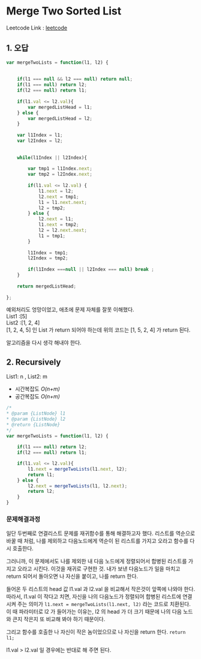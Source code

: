 # **Merge Two Sorted List**

Leetcode Link : [leetcode](https://leetcode.com/problems/merge-two-sorted-lists/)

## **1. 오답**

```javascript
var mergeTwoLists = function(l1, l2) {
       
    
    if(l1 === null && l2 === null) return null;
    if(l1 === null) return l2;
    if(l2 === null) return l1;
    
    if(l1.val <= l2.val){
        var mergedListHead = l1;
    } else {
        var mergedListHead = l2;
    }
    
    var l1Index = l1;
    var l2Index = l2;
    
  
    while(l1Index || l2Index){  
        
        var tmp1 = l1Index.next;
        var tmp2 = l2Index.next;
        
        if(l1.val <= l2.val) {
            l1.next = l2;
            l2.next = tmp1;
            l1 = l1.next.next;
            l2 = tmp2;    
        } else {
            l2.next = l1;
            l1.next = tmp2;
            l2 = l2.next.next;
            l1 = tmp1;
        }
        
        l1Index = tmp1;
        l2Index = tmp2;
        
        if(l1Index ===null || l2Index === null) break ;
    }
    
    return mergedListHead;
   
};
```
예외처리도 엉망이었고, 애초에 문제 자체를 잘못 이해했다. <br/>
List1 :[5] <br/>
List2 :[1, 2, 4]<br/>
[1, 2, 4, 5] 인 List 가 return 되어야 하는데 
위의 코드는 [1, 5, 2, 4] 가 return 된다. 

알고리즘을 다시 생각 해내야 한다. 


## **2. Recursively**

List1: n , List2: m 
* 시간복잡도 *O(n+m)*
* 공간복잡도 *O(n+m)* 

```javascript
/*
* @param {ListNode} l1
* @param {ListNode} l2
* @return {ListNode}
*/
var mergeTwoLists = function(l1, l2) {
    
    if(l1 === null) return l2;
    if(l2 === null) return l1;

    if(l1.val <= l2.val){
        l1.next = mergeTwoLists(l1.next, l2);
        return l1;
    } else {
        l2.next = mergeTwoLists(l1, l2.next);
        return l2;
    }
}
```

### **문제해결과정**

일단 두번째로 연결리스트 문제를 재귀함수를 통해 해결하고자 했다. 
리스트를 역순으로 바꿀 때 처럼, 나를 제외하고 다음노드에게 역순이 된 리스트를 가지고 오라고 함수를 다시 호출한다. 

그러니까, 이 문제에서도 나를 제외한 내 다음 노드에게 정렬되어서 합병된 리스트를 가지고 오라고 시킨다. 이것을 재귀로 구현한 것.
내가 보낸 다음노드가 일을 마치고 return 되어서 돌아오면 나 자신을 붙이고, 나를 return 한다. 

들어온 두 리스트의 head 값 l1.val 과 l2.val 을 비교해서 작은것이 앞쪽에 나와야 한다. 따라서, l1.val 이 작다고 치면, 자신을 나의 다음노드가 정렬되어 합병된 리스트에 연결시켜 주는 의미가 `l1.next = mergeTwoLists(l1.next, l2)` 라는 코드로 치환된다. 이 때 파라미터로 l2 가 들어가는 이유는, l2 의 head 가 더 크기 때문에 나의 다음 노드와 큰지 작은지 또 비교해 봐야 하기 때문이다. 

그리고 함수를 호출한 나 자신이 작은 놈이었으므로 나 자신을 return 한다.
`return l1;`

l1.val > l2.val 일 경우에는 반대로 해 주면 된다. 



